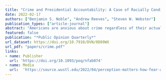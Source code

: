 ```yaml
---
title: "Crime and Presidential Accountability: A Case of Racially Conditioned Issue Ownership"
date: 2022-02-17
authors: ["Benjamin S. Noble", "Andrew Reeves", "Steven W. Webster"]
publication_types: ["article-journal"]
abstract: "Americans are anxious about crime regardless of their actual exposure or risk. Given this pervasive concern, US presidents frequently talk about crime, take actions to address it, and list crime prevention efforts among their top accomplishments. We argue that presidents act this way, in part, because fear of crime translates into lowered presidential approval. However, this penalty is not applied evenly. Given the parties' stances toward crime and the criminal justice system, Whites will only punish Democratic presidents (i.e., Clinton and Obama) when they are anxious about crime, while Blacks will only punish Republican presidents (i.e., Bush and Trump). We examine twenty years of survey data and find evidence consistent with our theory. Our results suggest that the relationship between fear of crime and presidential accountability is conditioned by an individual's race and the president's party."
featured: false
publication: "*Public Opinion Quarterly*"
url_dataset: https://doi.org/10.7910/DVN/0D89WX
url_pdf: "papers/crime.pdf"
links:
- name: Publisher
  url: 'https://doi.org/10.1093/poq/nfab074'
- name: Media
  url:  'https://source.wustl.edu/2022/04/perception-matters-how-fear-about-crime-impacts-presidential-approval/'
---
```


